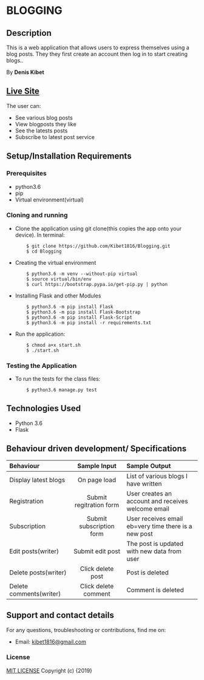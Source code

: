 # BLOGGING

## Description

 This is a web application that allows users to express themselves using a blog posts. They they first create an account then log in to start creating blogs..

 By **Denis Kibet**

## [Live Site](https://infinite-dawn-83643.herokuapp.com/)

The user can:

- See various blog posts
- View blogposts they like
- See the latests posts
- Subscribe to latest post service

## Setup/Installation Requirements

### Prerequisites

- python3.6
- pip
- Virtual environment(virtual)

### Cloning and running

- Clone the application using git clone(this copies the app onto your device). In terminal:

          $ git clone https://github.com/Kibet1816/Blogging.git
          $ cd Blogging

- Creating the virtual environment

          $ python3.6 -m venv --without-pip virtual
          $ source virtual/bin/env
          $ curl https://bootstrap.pypa.io/get-pip.py | python

- Installing Flask and other Modules

          $ python3.6 -m pip install Flask
          $ python3.6 -m pip install Flask-Bootstrap
          $ python3.6 -m pip install Flask-Script
          $ python3.6 -m pip install -r requirements.txt

- Run the application:

          $ chmod a+x start.sh
          $ ./start.sh

### Testing the Application

- To run the tests for the class files:

          $ python3.6 manage.py test

## Technologies Used

- Python 3.6
- Flask

## Behaviour driven development/ Specifications

| Behaviour               |       Sample Input       | Sample Output                                        |
| :---------------------- | :----------------------: | :--------------------------------------------------- |
| Display latest blogs    |       On page load       | List of various blogs I have written                 |
| Registration            | Submit regitration form  | User creates an account and receives welcome email   |
| Subscription            | Submit subscription form | User receives email eb=very time there is a new post |
| Edit posts(writer)      |     Submit edit post     | The post is updated with new data from user          |
| Delete posts(writer)    |    Click delete post     | Post is deleted                                      |
| Delete comments(writer) |   Click delete comment   | Comment is deleted                                   |

## Support and contact details

For any questions, troubleshooting or contributions, find me on:

- Email: kibet1816@gmail.com

### License

[MIT LICENSE](https://github.com/Kibet1816/Blogging/blob/master/license.md)
Copyright (c) {2019}
